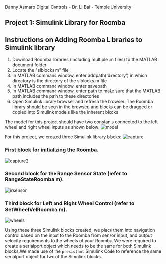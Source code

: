 Danny Asmaro 
Digital Controls - Dr. Li Bai - Temple University

## Project 1: Simulink Library for Roomba

## Instructions on Adding Roomba Libraries to Simulink library
1. Download Roomba libraries (including multiple .m files) to the MATLAB document folder
2. Locate the "slblocks.m" file
3. In MATLAB command window, enter addpath('directory') in which directory is the directory of the slblocks.m file
4. In MATLAB command window, enter savepath
5. In MATLAB command window, enter path to make sure that the MATLAB path includes the path to these directories
6. Open Simulink library browser and refresh the browser. The Roomba library should be seen in the browser, and blocks can be dragged or copied into Simulink models like the inherent blocks

The model for this project should have two constants connected to the left wheel and right wheel inputs as shown below:
![model](https://user-images.githubusercontent.com/31410235/33971660-a37662f4-e047-11e7-8f3c-27a6feced935.PNG)

For this project, we created three Simulink library blocks:
![capture](https://user-images.githubusercontent.com/31410235/33971098-c02a1df8-e044-11e7-95e3-d50d142bc554.PNG)

### First block for initializing the Roomba.
![capture2](https://user-images.githubusercontent.com/31410235/33971178-2ab6973c-e045-11e7-8706-8c12045e1d6e.PNG)
### Second block for the Range Sensor State (refer to RangeStateRoomba.m).
![irsensor](https://user-images.githubusercontent.com/31410235/33971181-2cededac-e045-11e7-8f2c-b411aac762fd.PNG)
### Third block for Left and Right Wheel Control (refer to SetWheelVelRoomba.m). 
![wheels](https://user-images.githubusercontent.com/31410235/33971184-2fd3a48a-e045-11e7-81f1-14b9746faad8.PNG)

Using these three Simulink blocks created, we place them into navigation control based on the input to the Roomba from sensor input, and output velocity requirements to the wheels of your Roomba. We were required to create a serialport object which needs to be the same for both Simulink blocks.We made use of the ```presistant``` Simulink Code to reference the same serialport
object for two of the Simulink blocks. 

